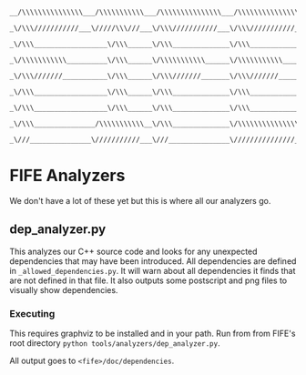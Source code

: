 ```
__/\\\\\\\\\\\\\\\___/\\\\\\\\\\\___/\\\\\\\\\\\\\\\___/\\\\\\\\\\\\\\\_        
 _\/\\\///////////___\/////\\\///___\/\\\///////////___\/\\\///////////__       
  _\/\\\__________________\/\\\______\/\\\______________\/\\\_____________      
   _\/\\\\\\\\\\\__________\/\\\______\/\\\\\\\\\\\______\/\\\\\\\\\\\_____     
    _\/\\\///////___________\/\\\______\/\\\///////_______\/\\\///////______    
     _\/\\\__________________\/\\\______\/\\\______________\/\\\_____________   
      _\/\\\__________________\/\\\______\/\\\______________\/\\\_____________  
       _\/\\\_______________/\\\\\\\\\\\__\/\\\______________\/\\\\\\\\\\\\\\\_ 
        _\///_______________\///////////___\///_______________\///////////////__
```
FIFE Analyzers
==============

We don't have a lot of these yet but this is where all our analyzers go.


dep_analyzer.py
---------------

This analyzes our C++ source code and looks for any unexpected dependencies that
may have been introduced.  All dependencies are defined in 
`_allowed_dependencies.py`.  It will warn about all dependencies it finds that
are not defined in that file.  It also outputs some postscript and png files to
visually show dependencies.

### Executing

This requires graphviz to be installed and in your path.  Run from from FIFE's 
root directory `python tools/analyzers/dep_analyzer.py`.

All output goes to `<fife>/doc/dependencies`.

